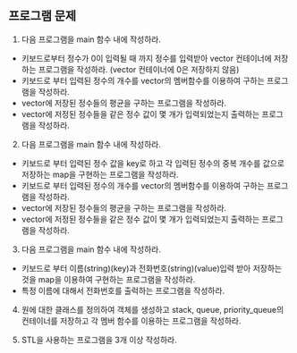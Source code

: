 ## 프로그램 문제

1. 다음 프로그램을 main 함수 내에 작성하라.
  * 키보드로부터 정수가 0이 입력될 때 까지 정수를 입력받아 vector 컨테이너에 저장하는 프로그램을 작성하라. (vector 컨테이너에 0은 저장하지 않음)
  * 키보드로 부터 입력된 정수의 개수를 vector의 멤버함수를 이용하여 구하는 프로그램을 작성하라.
  * vector에 저장된 정수들의 평균을 구하는 프로그램을 작성하라.
  * vector에 저정된 정수들을 같은 정수 값이 몇 개가 입력되었는지 출력하는 프로그램을 작성하라. 


2. 다음 프로그램을 main 함수 내에 작성하라. 
  * 키보드로 부터 입력된 정수 값을 key로 하고 각 입력된 정수의 중복 개수를 값으로 저장하는 map을 구현하는 프로그램을 작성하라.
  * 키보드로 부터 입력된 정수의 개수를 vector의 멤버함수를 이용하여 구하는 프로그램을 작성하라.
  * vector에 저장된 정수들의 평균을 구하는 프로그램을 작성하라.
  * vector에 저정된 정수들을 같은 정수 값이 몇 개가 입력되었는지 출력하는 프로그램을 작성하라.

3. 다음 프로그램을 main 함수 내에 작성하라.     
  * 키보드로 부터 이름(string)(key)과 전화번호(string)(value)입력 받아 저장하는 것을 map을 이용하여 구현하는 프로그램을 작성하라.
  * 특정 이름에 대해서 전화번호를 출럭하는 프로그램을 작성하라.

4. 원에 대한 클래스를 정의하여 객체를 생성하고 stack, queue, priority_queue의 컨테이너를 저장하고 각 멤버 함수를 이용하는 프로그램을 작성하라.

5. STL을 사용하는 프로그램을 3개 이상 작성하라.
    
